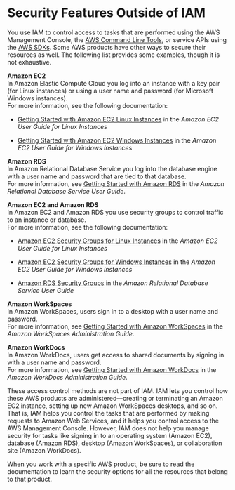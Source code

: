 # Security Features Outside of IAM<a name="introduction_security-outside-iam"></a>

You use IAM to control access to tasks that are performed using the AWS Management Console, the [AWS Command Line Tools](https://aws.amazon.com/tools/#Command_Line_Tools), or service APIs using the [AWS SDKs](https://aws.amazon.com/tools/)\. Some AWS products have other ways to secure their resources as well\. The following list provides some examples, though it is not exhaustive\. 

**Amazon EC2**  
In Amazon Elastic Compute Cloud you log into an instance with a key pair \(for Linux instances\) or using a user name and password \(for Microsoft Windows instances\)\.   
For more information, see the following documentation:   

+ [Getting Started with Amazon EC2 Linux Instances](http://docs.aws.amazon.com/AWSEC2/latest/UserGuide/EC2_GetStarted.html) in the *Amazon EC2 User Guide for Linux Instances*

+ [Getting Started with Amazon EC2 Windows Instances](http://docs.aws.amazon.com/AWSEC2/latest/WindowsGuide/EC2Win_GetStarted.html) in the *Amazon EC2 User Guide for Windows Instances*

**Amazon RDS**  
In Amazon Relational Database Service you log into the database engine with a user name and password that are tied to that database\.   
For more information, see [Getting Started with Amazon RDS](http://docs.aws.amazon.com/AmazonRDS/latest/UserGuide/CHAP_GettingStarted.html) in the *Amazon Relational Database Service User Guide*\. 

**Amazon EC2 and Amazon RDS**  
In Amazon EC2 and Amazon RDS you use security groups to control traffic to an instance or database\.   
For more information, see the following documentation:   

+ [Amazon EC2 Security Groups for Linux Instances](http://docs.aws.amazon.com/AWSEC2/latest/UserGuide/using-network-security.html) in the *Amazon EC2 User Guide for Linux Instances*

+ [Amazon EC2 Security Groups for Windows Instances](http://docs.aws.amazon.com/AWSEC2/latest/WindowsGuide/using-network-security.html) in the *Amazon EC2 User Guide for Windows Instances*

+ [Amazon RDS Security Groups](http://docs.aws.amazon.com/AmazonRDS/latest/UserGuide/Overview.RDSSecurityGroups.html) in the *Amazon Relational Database Service User Guide*

**Amazon WorkSpaces**  
In Amazon WorkSpaces, users sign in to a desktop with a user name and password\.   
For more information, see [Getting Started with Amazon WorkSpaces](http://docs.aws.amazon.com/workspaces/latest/adminguide/getting_started.html) in the *Amazon WorkSpaces Administration Guide*\. 

**Amazon WorkDocs**  
In Amazon WorkDocs, users get access to shared documents by signing in with a user name and password\.   
For more information, see [Getting Started with Amazon WorkDocs](http://docs.aws.amazon.com/workdocs/latest/adminguide/getting_started.html) in the *Amazon WorkDocs Administration Guide*\. 

These access control methods are not part of IAM\. IAM lets you control how these AWS products are administered—creating or terminating an Amazon EC2 instance, setting up new Amazon WorkSpaces desktops, and so on\. That is, IAM helps you control the tasks that are performed by making requests to Amazon Web Services, and it helps you control access to the AWS Management Console\. However, IAM does not help you manage security for tasks like signing in to an operating system \(Amazon EC2\), database \(Amazon RDS\), desktop \(Amazon WorkSpaces\), or collaboration site \(Amazon WorkDocs\)\.

When you work with a specific AWS product, be sure to read the documentation to learn the security options for all the resources that belong to that product\. 
